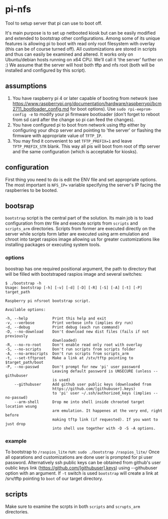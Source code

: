 # pi-nfs

Tool to setup server that pi can use to boot off.

It's main purpose is to set up netbooted kiosk but can be easily modified and extended to bootstrap other configurations.
Among some of its unique features is allowing pi to boot with read only root filesystem with overlay (this can be of course turned off).
All customizations are stored in scripts and thus can easily be examined and altered.
It works only on Ubuntu/debian hosts running on x64 CPU. We'll call it 'the server' further on :) We assume that the server will host both tftp and nfs root (both will be installed and configured by this script).

## assumptions
1. You have raspberry pi 4 or later capable of booting from network (see https://www.raspberrypi.org/documentation/hardware/raspberrypi/bcm2711_bootloader_config.md for boot options). Use `sudo rpi-eeprom-config -e` to modify your pi firmware bootloader (don't forget to reboot from sd card after the change so pi can feed the changes).
2. You have configured pi to boot from network using tftp either by configuring your dhcp server and pointing to 'the server' or flashing the firmware with appropriate value of `TFTP_IP`.
3. You may find it convenient to set `TFTP_PREFIX=1` and leave `TFTP_PREFIX_STR` blank. This way all pis will boot from root of tftp server and the same configuration (which is acceptable for kiosks).

## configuration
First thing you need to do is edit the ENV file and set appropriate options. The most important is `NFS_IP=` variable specifying the server's IP facing the raspberries to be booted. 

## bootsrap

`bootstrap` script is the central part of the solution. Its main job is to load configuration from `ENV` file and execute scripts from `scripts` and `scripts_arm` directories. Scripts from former are executed directly on the server while scripts form latter are executed using arm emulation and chroot into target raspios image allowing us for greater customizations like installing packages or executing system tools.

### options
boostrap has one required positional argument, the path to directory that will be filled with bootstraped raspios image and several switches:
```
$ ./bootstrap -h
Usage: bootstrap [-h] [-v] [-d] [-D] [-R] [-S] [-A] [-t] [-P] target_path

Raspberry pi nfsroot bootstrap script.

Available options:

-h, --help           Print this help and exit
-v, --verbose        Print verbose info (implies dry run)
-d, --debug          Print debug (each run command)
-D, --no-download    Don't download new dist files (fails if not previously
                     downloaded)
-R, --no-ro-root     Don't enable read only root with overlay
-S, --no-scripts     Don't run scripts from scripts folder
-A, --no-armscripts  Don't run scripts from scripts_arm
-t, --set-tftproot   Make a link at /stv/tftp pointing to $target_path/boot
-P, --no-passwd      Don't prompt for new 'pi' user password
                     Leaving default password is UNSECURE (unless --githubuser
                     is used)
    --githubuser     Add github user public keys (downloaded from
                     https://github.com/[githubuser].keys)
                     to 'pi' user ~/.ssh/authorized_keys (implies --no-passwd)
    --arm-shell      Drop me into shell inside chrooted target location wsung
                     arm emulation. It happenes at the very end, right before
                     making tftp link (if requested). If you want to just drop
                     into shell use together with -D -S -A options.
```

### example 
To bootstrap to `/raspios_lite` run:
`sudo ./bootstrap /raspios_lite/`
Once all oparations and customizations are done user is prompted for pi user password. Alternatively ssh public keys can be obtained from github's user oublic keys link (https://github.com/[githubuser].keys) using --githubuser  option with an argument. 
If `-t` switch is used `bootstrap` will create a link at /srv/tftp pointing to `boot` of our target directory.

## scripts
Make sure to examine the scrpts in both `scripts` and `scrupts_arm` directories. 
